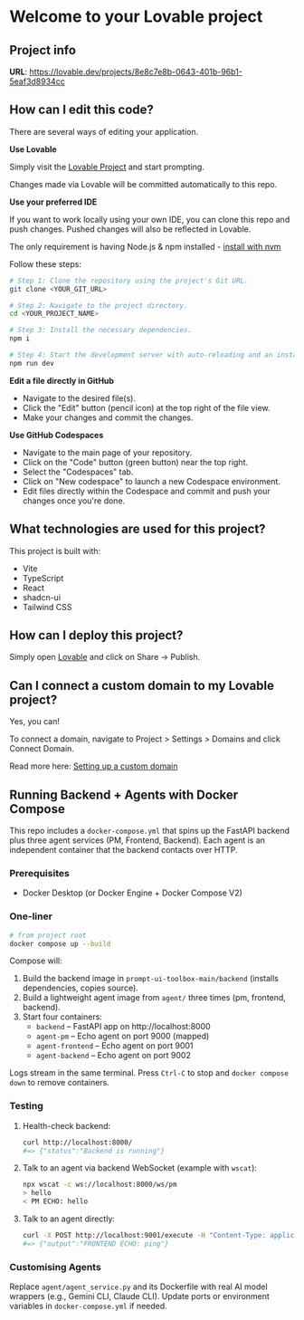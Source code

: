 # Welcome to your Lovable project

## Project info

**URL**: https://lovable.dev/projects/8e8c7e8b-0643-401b-96b1-5eaf3d8934cc

## How can I edit this code?

There are several ways of editing your application.

**Use Lovable**

Simply visit the [Lovable Project](https://lovable.dev/projects/8e8c7e8b-0643-401b-96b1-5eaf3d8934cc) and start prompting.

Changes made via Lovable will be committed automatically to this repo.

**Use your preferred IDE**

If you want to work locally using your own IDE, you can clone this repo and push changes. Pushed changes will also be reflected in Lovable.

The only requirement is having Node.js & npm installed - [install with nvm](https://github.com/nvm-sh/nvm#installing-and-updating)

Follow these steps:

```sh
# Step 1: Clone the repository using the project's Git URL.
git clone <YOUR_GIT_URL>

# Step 2: Navigate to the project directory.
cd <YOUR_PROJECT_NAME>

# Step 3: Install the necessary dependencies.
npm i

# Step 4: Start the development server with auto-reloading and an instant preview.
npm run dev
```

**Edit a file directly in GitHub**

- Navigate to the desired file(s).
- Click the "Edit" button (pencil icon) at the top right of the file view.
- Make your changes and commit the changes.

**Use GitHub Codespaces**

- Navigate to the main page of your repository.
- Click on the "Code" button (green button) near the top right.
- Select the "Codespaces" tab.
- Click on "New codespace" to launch a new Codespace environment.
- Edit files directly within the Codespace and commit and push your changes once you're done.

## What technologies are used for this project?

This project is built with:

- Vite
- TypeScript
- React
- shadcn-ui
- Tailwind CSS

## How can I deploy this project?

Simply open [Lovable](https://lovable.dev/projects/8e8c7e8b-0643-401b-96b1-5eaf3d8934cc) and click on Share -> Publish.

## Can I connect a custom domain to my Lovable project?

Yes, you can!

To connect a domain, navigate to Project > Settings > Domains and click Connect Domain.

Read more here: [Setting up a custom domain](https://docs.lovable.dev/tips-tricks/custom-domain#step-by-step-guide)

## Running Backend + Agents with Docker Compose

This repo includes a `docker-compose.yml` that spins up the FastAPI backend plus three agent services (PM, Frontend, Backend). Each agent is an independent container that the backend contacts over HTTP.

### Prerequisites
* Docker Desktop (or Docker Engine + Docker Compose V2)

### One-liner
```bash
# from project root
docker compose up --build
```

Compose will:
1. Build the backend image in `prompt-ui-toolbox-main/backend` (installs dependencies, copies source).
2. Build a lightweight agent image from `agent/` three times (pm, frontend, backend).
3. Start four containers:
   * `backend`      – FastAPI app on http://localhost:8000
   * `agent-pm`     – Echo agent on port 9000 (mapped)
   * `agent-frontend` – Echo agent on port 9001
   * `agent-backend`  – Echo agent on port 9002

Logs stream in the same terminal. Press `Ctrl-C` to stop and `docker compose down` to remove containers.

### Testing

1. Health-check backend:
   ```bash
   curl http://localhost:8000/
   #=> {"status":"Backend is running"}
   ```

2. Talk to an agent via backend WebSocket (example with `wscat`):
   ```bash
   npx wscat -c ws://localhost:8000/ws/pm
   > hello
   < PM ECHO: hello
   ```

3. Talk to an agent directly:
   ```bash
   curl -X POST http://localhost:9001/execute -H "Content-Type: application/json" -d '{"input":"ping"}'
   #=> {"output":"FRONTEND ECHO: ping"}
   ```

### Customising Agents
Replace `agent/agent_service.py` and its Dockerfile with real AI model wrappers (e.g., Gemini CLI, Claude CLI). Update ports or environment variables in `docker-compose.yml` if needed.
